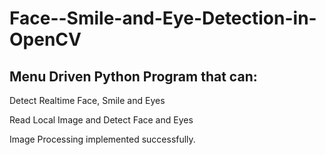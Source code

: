 # Face--Smile-and-Eye-Detection-in-OpenCV

## Menu Driven Python Program that can:

Detect Realtime Face, Smile and Eyes

Read Local Image and Detect Face and Eyes

Image Processing implemented successfully.
